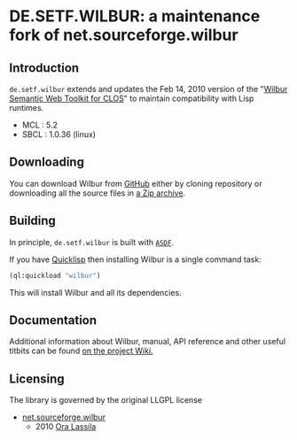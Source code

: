 # DE.SETF.WILBUR: a maintenance fork of net.sourceforge.wilbur

## Introduction

 `de.setf.wilbur` extends and updates the Feb 14, 2010 version of the "[Wilbur Semantic Web Toolkit for CLOS](http://wilbur-rdf.sourceforge.net/)" to maintain
compatibility with Lisp runtimes.

 - MCL : 5.2
 - SBCL : 1.0.36 (linux)

## Downloading

You can download Wilbur from [GitHub](http://github.com/lisp/de.setf.wilbur) either by cloning repository or downloading all the source files in [a Zip archive](https://github.com/lisp/de.setf.wilbur/archive/master.zip).

## Building

In principle, `de.setf.wilbur` is built with [`ASDF`](http://www.common-lisp.net/projects/asdf).

If you have [Quicklisp](http://www.quicklisp.org/beta/) then installing Wilbur is a single command task:
```lisp
(ql:quickload "wilbur")
```

This will install Wilbur and all its dependencies.

## Documentation

Additional information about Wilbur, manual, API reference and other useful titbits can be found [on the project Wiki.](https://github.com/lisp/de.setf.wilbur/wiki)
 
## Licensing

The library is governed by the original LLGPL license

- [net.sourceforge.wilbur](wilbur-rdf.sourceforge.net/)
  - 2010 [Ora Lassila](ora.lassila@nokia.com)

